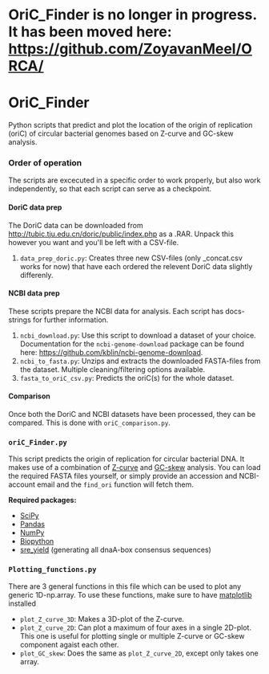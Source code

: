 
# OriC_Finder is no longer in progress. It has been moved here: https://github.com/ZoyavanMeel/ORCA/


# OriC_Finder
Python scripts that predict and plot the location of the origin of replication (oriC) of circular bacterial genomes based on Z-curve and GC-skew analysis.

### Order of operation
The scripts are excecuted in a specific order to work properly, but also work independently, so that each script can serve as a checkpoint.

#### DoriC data prep
The DoriC data can be downloaded from http://tubic.tju.edu.cn/doric/public/index.php as a .RAR. Unpack this however you want and you'll be left with a CSV-file.

1. `data_prep_doric.py`: Creates three new CSV-files (only \_concat.csv works for now) that have each ordered the relevent DoriC data slightly differenly.

#### NCBI data prep
These scripts prepare the NCBI data for analysis. Each script has docs-strings for further information.

1. `ncbi_download.py`: Use this script to download a dataset of your choice. Documentation for the `ncbi-genome-download` package can be found here: https://github.com/kblin/ncbi-genome-download.
2. `ncbi_to_fasta.py`: Unzips and extracts the downloaded FASTA-files from the dataset. Multiple cleaning/filtering options available.
3. `fasta_to_oriC_csv.py`: Predicts the oriC(s) for the whole dataset.

#### Comparison
Once both the DoriC and NCBI datasets have been processed, they can be compared. This is done with `oriC_comparison.py`.

### `oriC_Finder.py`
This script predicts the origin of replication for circular bacterial DNA. It makes use of a combination of [Z-curve](https://en.wikipedia.org/wiki/Z_curve) and [GC-skew](https://en.wikipedia.org/wiki/GC_skew) analysis. You can load the required FASTA files yourself, or simply provide an accession and NCBI-account email and the `find_ori` function will fetch them.

**Required packages:**
- [SciPy](https://scipy.org/)
- [Pandas](https://pandas.pydata.org/)
- [NumPy](https://numpy.org/)
- [Biopython](https://biopython.org/)
- [sre_yield](https://pypi.org/project/sre-yield/) (generating all dnaA-box consensus sequences)

### `Plotting_functions.py`
There are 3 general functions in this file which can be used to plot any generic 1D-np.array. To use these functions, make sure to have [matplotlib](https://matplotlib.org/) installed
- `plot_Z_curve_3D`: Makes a 3D-plot of the Z-curve.
- `plot_Z_curve_2D`: Can plot a maximum of four axes in a single 2D-plot. This one is useful for plotting single or multiple Z-curve or GC-skew component agaist each other.
- `plot_GC_skew`: Does the same as `plot_Z_curve_2D`, except only takes one array.
